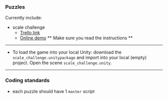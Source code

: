 ### Puzzles

Currently include: 

* scale challenge
    * [Trello link](https://trello.com/c/rnRgQ1Sr/5-scale-challenge)
    * [Online demo](https://dl.dropboxusercontent.com/u/186999928/sherlock/scale_puzzle_html/scale_puzzle_html.html) ** Make sure you read the instructions **

- - -

* To load the game into your local Unity: download the `scale_challenge.unitypackage` and import into your local (empty) project. Open the scene `scale_challenge.unity`. 

- - -

### Coding standards

* each puzzle should have 1 `master` script
